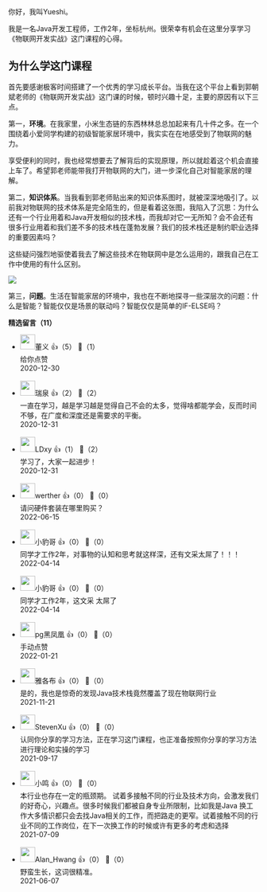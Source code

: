 你好，我叫Yueshi。

我是一名Java开发工程师，工作2年，坐标杭州。很荣幸有机会在这里分享学习《物联网开发实战》这门课程的心得。

## 为什么学这门课程

首先要感谢极客时间搭建了一个优秀的学习成长平台。当我在这个平台上看到郭朝斌老师的《物联网开发实战》这门课的时候，顿时兴趣十足，主要的原因有以下三点。

第一，**环境**。在我家里，小米生态链的东西林林总总加起来有几十件之多。在一个围绕着小爱同学构建的初级智能家居环境中，我实实在在地感受到了物联网的魅力。

享受便利的同时，我也经常想要去了解背后的实现原理，所以就趁着这个机会直接上车了。希望郭老师能带我打开物联网的大门，进一步深化自己对智能家居的理解。

第二，**知识体系**。当我看到郭老师贴出来的知识体系图时，就被深深地吸引了。以前我对物联网的技术体系是完全陌生的，但是看着这张图，我陷入了沉思：为什么还有一个行业用着和Java开发相似的技术栈，而我却对它一无所知？会不会还有很多行业用着和我们差不多的技术栈在蓬勃发展？我们的技术栈还是制约职业选择的重要因素吗？

这些疑问强烈地驱使着我去了解这些技术在物联网中是怎么运用的，跟我自己在工作中使用的有什么区别。

![](https://static001.geekbang.org/resource/image/a3/64/a324a38ab7d0236bbef0a567288a2264.jpg?wh=2700%2A1437)

第三，**问题**。生活在智能家居的环境中，我也在不断地探寻一些深层次的问题：什么是智能？智能仅仅是场景的联动吗？智能仅仅是简单的IF-ELSE吗？
<div><strong>精选留言（11）</strong></div><ul>
<li><img src="https://static001.geekbang.org/account/avatar/00/14/af/e4/7bbec200.jpg" width="30px"><span>董义</span> 👍（5） 💬（1）<div>给你点赞</div>2020-12-30</li><br/><li><img src="https://static001.geekbang.org/account/avatar/00/10/f6/0d/e16dff4e.jpg" width="30px"><span>瑞泉</span> 👍（2） 💬（2）<div>一直在学习，越是学习越是觉得自己不会的太多，觉得啥都能学会，反而时间不够，在广度和深度还是需要求的平衡。</div>2020-12-31</li><br/><li><img src="https://static001.geekbang.org/account/avatar/00/12/23/66/413c0bb5.jpg" width="30px"><span>LDxy</span> 👍（1） 💬（2）<div>学习了，大家一起进步！</div>2020-12-31</li><br/><li><img src="http://thirdwx.qlogo.cn/mmopen/vi_32/Q0j4TwGTfTIgJNHEEbicY7JUlMYoZjI5BicxjcART3WAO2Z54ztv5PAeC6QUIJbqRFE42HAgVpfjmunqH59mfJ5w/132" width="30px"><span>werther</span> 👍（0） 💬（0）<div>请问硬件套装在哪里购买？</div>2022-06-15</li><br/><li><img src="https://static001.geekbang.org/account/avatar/00/18/a0/5f/cf72d453.jpg" width="30px"><span>小豹哥</span> 👍（0） 💬（0）<div>同学才工作2年，对事物的认知和思考就这样深，还有文采太屌了！！！</div>2022-04-14</li><br/><li><img src="https://static001.geekbang.org/account/avatar/00/18/a0/5f/cf72d453.jpg" width="30px"><span>小豹哥</span> 👍（0） 💬（0）<div>同学才工作2年，这文采 太屌了</div>2022-04-14</li><br/><li><img src="https://static001.geekbang.org/account/avatar/00/24/77/87/2ebdc487.jpg" width="30px"><span>pg黑凤凰</span> 👍（0） 💬（0）<div>手动点赞</div>2022-01-21</li><br/><li><img src="https://static001.geekbang.org/account/avatar/00/26/ee/98/a5d33c9b.jpg" width="30px"><span>雅各布</span> 👍（0） 💬（0）<div>是的，我也是惊奇的发现Java技术栈竟然覆盖了现在物联网行业</div>2021-11-21</li><br/><li><img src="https://static001.geekbang.org/account/avatar/00/1d/37/42/16250ece.jpg" width="30px"><span>StevenXu</span> 👍（0） 💬（0）<div>认同你分享的学习方法，正在学习这门课程，也正准备按照你分享的学习方法进行理论和实操的学习</div>2021-09-17</li><br/><li><img src="https://static001.geekbang.org/account/avatar/00/11/00/25/13c8b8b4.jpg" width="30px"><span>小鸣</span> 👍（0） 💬（0）<div>本行业也存在一定的瓶颈期。 试着多接触不同的行业及技术方向，会激发我们的好奇心，兴趣点。很多时候我们都被自身专业所限制，比如我是Java 换工作大多情识都只会去找Java相关的工作，而把路走的更窄。试着接触不同的行业不同的工作岗位，在下一次换工作的时候或许有更多的考虑和选择</div>2021-07-09</li><br/><li><img src="https://static001.geekbang.org/account/avatar/00/1f/48/a3/92027340.jpg" width="30px"><span>Alan_Hwang</span> 👍（0） 💬（0）<div>野蛮生长，这词很精准。</div>2021-06-07</li><br/>
</ul>